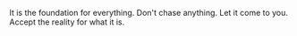 It is the foundation for everything.
Don't chase anything.
Let it come to you.
Accept the reality for what it is.